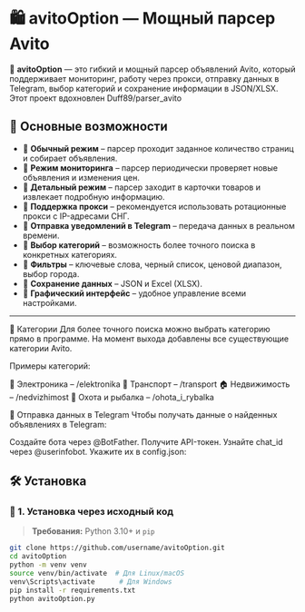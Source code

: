# 🛍️ avitoOption — Мощный парсер Avito

📢 **avitoOption** — это гибкий и мощный парсер объявлений Avito, который поддерживает мониторинг, работу через прокси, отправку данных в Telegram, выбор категорий и сохранение информации в JSON/XLSX.
Этот проект вдохновлен Duff89/parser_avito
## 🚀 Основные возможности

- 🔹 **Обычный режим** – парсер проходит заданное количество страниц и собирает объявления.
- 🔹 **Режим мониторинга** – парсер периодически проверяет новые объявления и изменения цен.
- 🔹 **Детальный режим** – парсер заходит в карточки товаров и извлекает подробную информацию.
- 🔹 **Поддержка прокси** – рекомендуется использовать ротационные прокси с IP-адресами СНГ.
- 🔹 **Отправка уведомлений в Telegram** – передача данных в реальном времени.
- 🔹 **Выбор категорий** – возможность более точного поиска в конкретных категориях.
- 🔹 **Фильтры** – ключевые слова, черный список, ценовой диапазон, выбор города.
- 🔹 **Сохранение данных** – JSON и Excel (XLSX).
- 🔹 **Графический интерфейс** – удобное управление всеми настройками.

---

🔑 Категории
Для более точного поиска можно выбрать категорию прямо в программе. На момент выхода добавлены все существующие категории Avito.

Примеры категорий:

📱 Электроника – /elektronika
🚗 Транспорт – /transport
🏠 Недвижимость – /nedvizhimost
🎣 Охота и рыбалка – /ohota_i_rybalka


📡 Отправка данных в Telegram
Чтобы получать данные о найденных объявлениях в Telegram:

Создайте бота через @BotFather.
Получите API-токен.
Узнайте chat_id через @userinfobot.
Укажите их в config.json:
## 🛠️ Установка

### 🔹 1. Установка через исходный код
> **Требования:** Python 3.10+ и `pip`

```sh
git clone https://github.com/username/avitoOption.git
cd avitoOption
python -m venv venv
source venv/bin/activate  # Для Linux/macOS
venv\Scripts\activate      # Для Windows
pip install -r requirements.txt
python avitoOption.py

